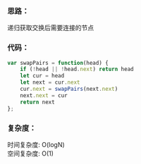 ### 思路： 
递归获取交换后需要连接的节点

### 代码：
```js
var swapPairs = function(head) {
    if (!head || !head.next) return head
    let cur = head
    let next = cur.next
    cur.next = swapPairs(next.next)
    next.next = cur
    return next
};
```
### 复杂度：
时间复杂度: O(logN)    
空间复杂度: O(1)
